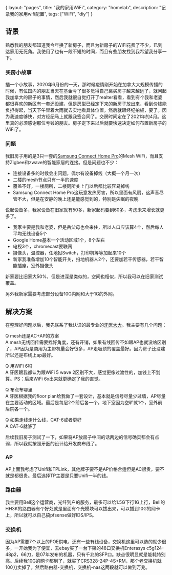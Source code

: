 {
layout: "pages",
title: "我的家用WiFi",
category: "homelab",
description: "记录我的家用wifi配置",
tags: ["WiFi", "diy"]
}

## 背景

熟悉我的朋友都知道我今年换了新房子，而且为新房子的WiFi花费了不少，已到达家用无死角。我使用了也有一段不短的时间，而且有些朋友找到我希望我分享一下。

### 买房小故事

插一个小故事，2020年6月份的一天，那时候疫情刚开始在加拿大大规模传播的时候，有位国内的朋友当天在基金亏了很多觉得自己离买房子越来越远了，就问起我加拿大的房子的事情，然后我就很自觉打开了realter看看，看到有个我和老婆都很喜欢的新区有一套还没建，但是房型已经定下来的新房子放出来，看到价钱能负担得起，当天下午冒着大雨就去实地看具体位置，然后就跟经纪拍板，要了。因为我速度够快，对方经纪马上就跟我签合同了。交房时间定在了2021年的4月。这里真的必须感谢那位亏钱的朋友。房子定下来以后就要快速决定如何布置新房子的WiFi了。

### 问题

我旧房子用的是3只一套的[Samsung Connect Home Pro](https://www.samsung.com/ca/smartthings/hub/samsung-connect-home-pro-et-wv530bwegca/)的Mesh WiFi，而且支持Zigbee和zwave的智能家居的连接。但是问题也不少：

- 连接设备多的时候会出问题，偶尔有设备掉线（大概一个月一次）
- 二楼的mesh节点只有一半的速度
- 覆盖不好，一楼厕所，二楼厕所关上门以后都比较容易掉线
- Samsung Connect Home Pro这玩意发热厉害，所以里面有风扇，这声音尽管不大，但是在安静的晚上还是能感觉到的，特别是失眠的夜晚

说起设备多，我家设备在旧家就有50多，新家起码要到60多，考虑未来增长就更多了。

- 我家主要是我和老婆，但是岳父母也会来住，所以人口应该算4个，然后每人平均无线设备5个
- Google Home基本一个活动区域1个，8个左右
- 电视3个，chromecast要联网
- 摄像头，温控器，任地狱Switch，打印机等等加起来10个
- 新家我准备增加10个智能开关，扫地机器人2个，还要加若干传感器，若干智能插座，室外摄像头

新家要比旧家大50%，但是进深是类似的，空间也相似，所以我可以在旧家测试覆盖。

另外我新家需要考虑部分设备10G内网和大于1G的外网。

## 解决方案

在整理好问题以后，我先联系了我认识的最专业的[牙医大大](https://weibo.com/u/2169039837)。我主要有几个问题：

Q mesh还是AC+AP的方案<br>
A mesh无线回传需要找好角度，还有开销，如果有线回传不如跟AP也就没啥区别了，AP因为是商用为主带机量会好很多，AP走吸顶的覆盖最好。因为房子还没建所以还是布线上ap最好。

Q 用WiFi 6吗<br>
A 牙医跟我都认为跟WiFi 5 wave 2区别不大，感觉更像过渡性的，加钱上不划算。PS：后来WiFi 6x出来就更确定了我的直觉。

Q 布点布哪里<br>
A 牙医根据我的floor plan给我做了一套设计，基本就是信号尽量少过墙，AP尽量在主要活动的区域。最后是每层2个前后各一个，地下室因为空旷就1个，室外前后院各一个。

Q 如果走线走什么线，CAT-6或者更好<br>
A CAT-6就够了

后续我旧房子测试了一下，如果将AP放房子中间的话两边的信号确实都会有点弱，所以我就按照牙医的设计给开发商布线了。

### AP

AP上面我考虑了Unifi和TPLink，其他牌子要不是AP价格合适但是AC很贵，要不就是都很贵。最后选择TP主要是只要Unifi一半的钱。

### 路由器

我主要用Bell这个运营商，光纤到户的服务，最多可以给1.5G下行1G上行，Bell的HH3K的路由器有个好处就是里面有个光模块可以拔出来，可以插到10G的网卡上，所以就可以自己搞pfsense做好IDS/IPS。

### 交换机

因为AP需要7个以上的POE供电，还有一些有线设备，交换机这里可以选的就少很多，一开始我为了便宜，去ebay买了一台下架的48口交换机Enterasys c5g124-48p2，66刀，是07年发布的机器，只有千兆的SFP口。缺点很明显就是能耗特别高。后续我10G的网卡都到了，就买了CRS328-24P-4S+RM，那个老交换机就100刀卖掉了。然后路由器-交换机，交换机-nas这两段就可以做到万兆。
